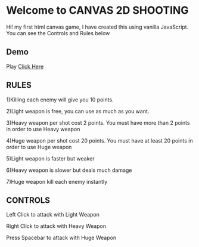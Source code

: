 
# Welcome to CANVAS 2D SHOOTING

Hi! my first html canvas game, I have created this using vanilla JavaScript. You can see the Controls and Rules below


## Demo

Play [Click Here](https://thechamp95821.github.io/shooting-game/)


## RULES
1)Killing each enemy will give you 10 points.

2)Light weapon is free, you can use as much as you want.

3)Heavy weapon per shot cost 2 points. You must have more than 2 points in order to use Heavy weapon

4)Huge weapon per shot cost 20 points. You must have at least 20 points in order to use Huge weapon

5)Light weapon is faster but weaker

6)Heavy weapon is slower but deals much damage

7)Huge weapon kill each enemy instantly
## CONTROLS
Left Click to attack with Light Weapon

Right Click to attack with Heavy Weapon

Press Spacebar to attack with Huge Weapon
